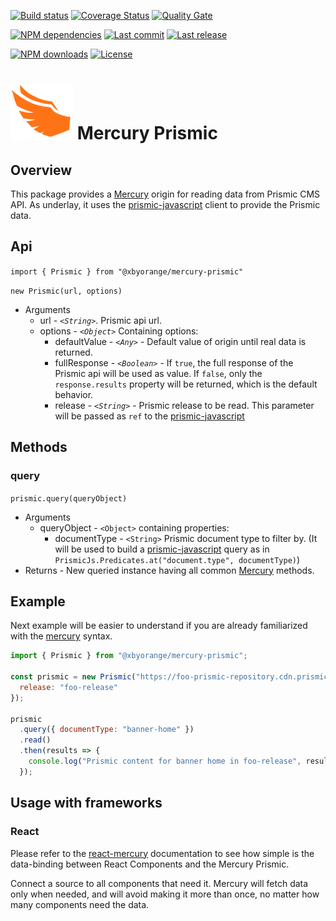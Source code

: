 [![Build status][travisci-image]][travisci-url] [![Coverage Status][coveralls-image]][coveralls-url] [![Quality Gate][quality-gate-image]][quality-gate-url]

[![NPM dependencies][npm-dependencies-image]][npm-dependencies-url] [![Last commit][last-commit-image]][last-commit-url] [![Last release][release-image]][release-url] 

[![NPM downloads][npm-downloads-image]][npm-downloads-url] [![License][license-image]][license-url]

# ![Mercury Logo](assets/logos/mercury_wings_orange_100.png) Mercury Prismic

## Overview

This package provides a [Mercury][mercury-url] origin for reading data from Prismic CMS API. As underlay, it uses the [prismic-javascript][prismic-javascript-url] client to provide the Prismic data.

## Api

`import { Prismic } from "@xbyorange/mercury-prismic"`

`new Prismic(url, options)`
* Arguments
	* url - _`<String>`_. Prismic api url.
	* options - _`<Object>`_ Containing options:
		* defaultValue - _`<Any>`_ - Default value of origin until real data is returned.
		* fullResponse - _`<Boolean>`_ - If `true`, the full response of the Prismic api will be used as value. If `false`, only the `response.results` property will be returned, which is the default behavior.
		* release - _`<String>`_ - Prismic release to be read. This parameter will be passed as `ref` to the [prismic-javascript][prismic-javascript-url]

## Methods

### query

`prismic.query(queryObject)`
* Arguments
	* queryObject - `<Object>` containing properties:
		* documentType - `<String>` Prismic document type to filter by. (It will be used to build a [prismic-javascript][prismic-javascript-url] query as in `PrismicJs.Predicates.at("document.type", documentType)`)
* Returns - New queried instance having all common [Mercury][mercury-url] methods.

## Example

Next example will be easier to understand if you are already familiarized with the [mercury][mercury-url] syntax.

```js
import { Prismic } from "@xbyorange/mercury-prismic";

const prismic = new Prismic("https://foo-prismic-repository.cdn.prismic.io/api/v2", {
  release: "foo-release"
});

prismic
  .query({ documentType: "banner-home" })
  .read()
  .then(results => {
    console.log("Prismic content for banner home in foo-release", results);
  });
```

## Usage with frameworks

### React

Please refer to the [react-mercury][react-mercury-url] documentation to see how simple is the data-binding between React Components and the Mercury Prismic.

Connect a source to all components that need it. Mercury will fetch data only when needed, and will avoid making it more than once, no matter how many components need the data.

[mercury-url]: https://github.com/xbyorange/mercury
[prismic-javascript-url]: https://www.npmjs.com/package/prismic-javascript
[react-mercury-url]: https://github.com/xbyorange/react-mercury

[coveralls-image]: https://coveralls.io/repos/github/XbyOrange/mercury-prismic/badge.svg
[coveralls-url]: https://coveralls.io/github/XbyOrange/mercury-prismic
[travisci-image]: https://travis-ci.com/xbyorange/mercury-prismic.svg?branch=master
[travisci-url]: https://travis-ci.com/xbyorange/mercury-prismic
[last-commit-image]: https://img.shields.io/github/last-commit/xbyorange/mercury-prismic.svg
[last-commit-url]: https://github.com/xbyorange/mercury-prismic/commits
[license-image]: https://img.shields.io/npm/l/@xbyorange/mercury-prismic.svg
[license-url]: https://github.com/xbyorange/mercury-prismic/blob/master/LICENSE
[npm-downloads-image]: https://img.shields.io/npm/dm/@xbyorange/mercury-prismic.svg
[npm-downloads-url]: https://www.npmjs.com/package/@xbyorange/mercury-prismic
[npm-dependencies-image]: https://img.shields.io/david/xbyorange/mercury-prismic.svg
[npm-dependencies-url]: https://david-dm.org/xbyorange/mercury-prismic
[quality-gate-image]: https://sonarcloud.io/api/project_badges/measure?project=xbyorange-mercury-prismic&metric=alert_status
[quality-gate-url]: https://sonarcloud.io/dashboard?id=xbyorange-mercury-prismic
[release-image]: https://img.shields.io/github/release-date/xbyorange/mercury-prismic.svg
[release-url]: https://github.com/xbyorange/mercury-prismic/releases


